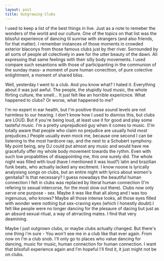```yaml
---
layout: post
title: Outgrowing Clubs
---
```


I used to keep a list of the best things in live. Just as a note to remeber the wonders of the world and our culture. One of the topics on that list was the blissful experience of dancing til sunrise with strangers (and also friends, for that matter). I remember instances of those moments in crowded exterior blaconys from those famous clubs just by ther river. Sorrounded by all sorts of people all colectively in awe for the utter beauty of the dawn. All expressing that same feelings with their silly body movements. I used compare such sesantions with those of participanting in the communion of the sunday mass- a moment of pure human conecttion, of pure colective enlightment, a moment of shared bliss.

Well, yesterday I went to a club. And you know what? I hated it. Everything about it was just awful. The people, the stupidly loud music, the whole flirting culture, the smell... It just felt like an horrible expericnce. What happened to clubs? Or worse, what happened to me?

I'm no expert in ear health, but I'm positive those sound levels are not harmless to our hearing. I don't know how I used to dismiss this, but clubs are LOUD. But if you're being loud, at least use it for good and play some tasteful music. I'm a pretty unprejudiced guy when it comes to music. (I'm totally aware that people who claim no prejudice are usually hold most prejudices.) People usually even mock me, because one second I can be listening to the most hardcore rap, and the next to a Schubert symphony. My point being, any DJ could put almost any music and would have me gracefully offer my whole body movement towards the rythm. Even with such low propablities of disappointing me, this one surely did. The whole night was filled with loud (have I mentioned it was loud?) latin and brazilian funk beats, who actually lacked any excitment. I know noone is lyrically analysisng songs on clubs, but an entire night with lyrics about women's genitalia? Is that necessary? I guess nowadays the beautiful human connection I felt in clubs was replaced by literal human connection (I'm refering to sexual intercorse, for the most slow out there). Clubs now only serve one purpose - sex. Maybe it was like that all along and I was too ingenuous, who knows? Maybe all those intense looks, all those eyes filled with wonder were nothing but sex-craving eyes (which I honestly doubt).I felt like people were no longer dancing for the plesaure of dacing but just as an absurd sexual ritual, a way of atrracting mates. I find that very deamining.

Maybe I just outgrown clubs, or maybe clubs actually changed. But there's one thing i'm sure - You won't see me in a club like that ever again. From now on I'm a club snob. I'll only go to places who value dancing for dancing, music for music, human connection for human connection. I want that blissfull experience again and I'm hopeful I'll find it, it just might not be on clubs.

